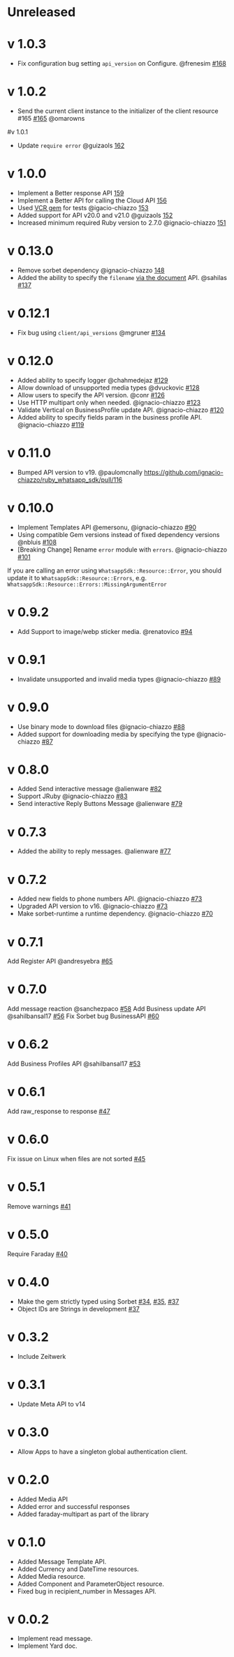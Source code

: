 # Unreleased

# v 1.0.3
-  Fix configuration bug setting `api_version` on Configure. @frenesim [#168](https://github.com/ignacio-chiazzo/ruby_whatsapp_sdk/pull/168)

# v 1.0.2
- Send the current client instance to the initializer of the client resource #165
 [#165](https://github.com/ignacio-chiazzo/ruby_whatsapp_sdk/pull/165) @omarowns

#v 1.0.1
- Update `require error` @guizaols [162](https://github.com/ignacio-chiazzo/ruby_whatsapp_sdk/pull/162)

# v 1.0.0
- Implement a Better response API [159](https://github.com/ignacio-chiazzo/ruby_whatsapp_sdk/pull/156)
- Implement a Better API for calling the Cloud API [156](https://github.com/ignacio-chiazzo/ruby_whatsapp_sdk/pull/156)
- Used [VCR gem]() for tests @igacio-chiazzo [153](https://github.com/ignacio-chiazzo/ruby_whatsapp_sdk/pull/153)
- Added support for  API v20.0 and v21.0 @guizaols [152](https://github.com/ignacio-chiazzo/ruby_whatsapp_sdk/pull/152)
- Increased minimum required Ruby version to 2.7.0 @ignacio-chiazzo [151](https://github.com/ignacio-chiazzo/ruby_whatsapp_sdk/pull/151)

# v 0.13.0

- Remove sorbet dependency @ignacio-chiazzo [148](https://github.com/ignacio-chiazzo/ruby_whatsapp_sdk/pull/148) 
- Added the ability to specify the `filename` [via the document](https://developers.facebook.com/docs/whatsapp/cloud-api/reference/messages) API. @sahilas [#137](https://github.com/ignacio-chiazzo/ruby_whatsapp_sdk/pull/137)

# v 0.12.1
- Fix bug using `client/api_versions` @mgruner [#134](https://github.com/ignacio-chiazzo/ruby_whatsapp_sdk/pull/134)

# v 0.12.0
- Added ability to specify logger @chahmedejaz [#129](https://github.com/ignacio-chiazzo/ruby_whatsapp_sdk/pull/129)
- Allow download of unsupported media types @dvuckovic [#128](https://github.com/ignacio-chiazzo/ruby_whatsapp_sdk/pull/128)
- Allow users to specify the API version. @conr [#126](https://github.com/ignacio-chiazzo/ruby_whatsapp_sdk/pull/126)
- Use HTTP multipart only when needed. @ignacio-chiazzo [#123](https://github.com/ignacio-chiazzo/ruby_whatsapp_sdk/pull/123)
- Validate Vertical on BusinessProfile update API. @ignacio-chiazzo [#120](https://github.com/ignacio-chiazzo/ruby_whatsapp_sdk/pull/120)
- Added ability to specify fields param in the business profile API. @ignacio-chiazzo [#119](https://github.com/ignacio-chiazzo/ruby_whatsapp_sdk/pull/119)

# v 0.11.0
- Bumped API version to v19. @paulomcnally  https://github.com/ignacio-chiazzo/ruby_whatsapp_sdk/pull/116

# v 0.10.0
- Implement Templates API @emersonu, @ignacio-chiazzo [#90](https://github.com/ignacio-chiazzo/ruby_whatsapp_sdk/pull/90)
- Using compatible Gem versions instead of fixed dependency versions @nbluis [#108](https://github.com/ignacio-chiazzo/ruby_whatsapp_sdk/pull/108)
- [Breaking Change] Rename `error` module with `errors`. @ignacio-chiazzo [#101](https://github.com/ignacio-chiazzo/ruby_whatsapp_sdk/pull/101)

If you are calling an error using `WhatsappSdk::Resource::Error`, you should update it to `WhatsappSdk::Resource::Errors`, e.g. `WhatsappSdk::Resource::Errors::MissingArgumentError`

# v 0.9.2
- Add Support to image/webp sticker media. @renatovico [#94](https://github.com/ignacio-chiazzo/ruby_whatsapp_sdk/issues/94)

# v 0.9.1
- Invalidate unsupported and invalid media types @ignacio-chiazzo [#89](https://github.com/ignacio-chiazzo/ruby_whatsapp_sdk/pull/89)

# v 0.9.0
- Use binary mode to download files @ignacio-chiazzo [#88](https://github.com/ignacio-chiazzo/ruby_whatsapp_sdk/pull/87)
- Added support for downloading media by specifying the type @ignacio-chiazzo [#87](https://github.com/ignacio-chiazzo/ruby_whatsapp_sdk/pull/87)

# v 0.8.0
- Added Send interactive message @alienware [#82](https://github.com/ignacio-chiazzo/ruby_whatsapp_sdk/pull/82) 
- Support JRuby @ignacio-chiazzo [#83](https://github.com/ignacio-chiazzo/ruby_whatsapp_sdk/pull/83)
- Send interactive Reply Buttons Message @alienware [#79](https://github.com/ignacio-chiazzo/ruby_whatsapp_sdk/pull/79)

# v 0.7.3
- Added the ability to reply messages. @alienware [#77](https://github.com/ignacio-chiazzo/ruby_whatsapp_sdk/pull/77)

# v 0.7.2
- Added new fields to phone numbers API. @ignacio-chiazzo [#73](https://github.com/ignacio-chiazzo/ruby_whatsapp_sdk/pull/73)
- Upgraded API version to v16. @ignacio-chiazzo [#73](https://github.com/ignacio-chiazzo/ruby_whatsapp_sdk/pull/73)
- Make sorbet-runtime a runtime dependency. @ignacio-chiazzo [#70](https://github.com/ignacio-chiazzo/ruby_whatsapp_sdk/pull/70)

# v 0.7.1
Add Register API @andresyebra [#65](https://github.com/ignacio-chiazzo/ruby_whatsapp_sdk/pull/65)

# v 0.7.0
Add message reaction @sanchezpaco [#58](https://github.com/ignacio-chiazzo/ruby_whatsapp_sdk/pull/58)
Add Business update API @sahilbansal17 [#56](https://github.com/ignacio-chiazzo/ruby_whatsapp_sdk/pull/56)
Fix Sorbet bug BusinessAPI [#60](https://github.com/ignacio-chiazzo/ruby_whatsapp_sdk/pull/60)

# v 0.6.2
Add Business Profiles API @sahilbansal17 [#53](https://github.com/ignacio-chiazzo/ruby_whatsapp_sdk/pull/53)

# v 0.6.1
Add raw_response to response [#47](https://github.com/ignacio-chiazzo/ruby_whatsapp_sdk/pull/46)

# v 0.6.0
Fix issue on Linux when files are not sorted [#45](https://github.com/ignacio-chiazzo/ruby_whatsapp_sdk/pull/45)

# v 0.5.1
Remove warnings [#41](https://github.com/ignacio-chiazzo/ruby_whatsapp_sdk/pull/41)

# v 0.5.0
Require Faraday [#40](https://github.com/ignacio-chiazzo/ruby_whatsapp_sdk/pull/40)

# v 0.4.0
- Make the gem strictly typed using Sorbet [#34](https://github.com/ignacio-chiazzo/ruby_whatsapp_sdk/pull/34), [#35](https://github.com/ignacio-chiazzo/ruby_whatsapp_sdk/pull/35), [#37](https://github.com/ignacio-chiazzo/ruby_whatsapp_sdk/pull/37)
- Object IDs are Strings in development [#37](https://github.com/ignacio-chiazzo/ruby_whatsapp_sdk/pull/37)

# v 0.3.2
- Include Zeitwerk

# v 0.3.1
- Update Meta API to v14

# v 0.3.0
- Allow Apps to have a singleton global authentication client.

# v 0.2.0
- Added Media API
- Added error and successful responses
- Added faraday-multipart as part of the library
 
# v 0.1.0
- Added Message Template API.
- Added Currency and DateTime resources.
- Added Media resource.
- Added Component and ParameterObject resource.
- Fixed bug in recipient_number in Messages API.

# v 0.0.2
- Implement read message.
- Implement Yard doc.

